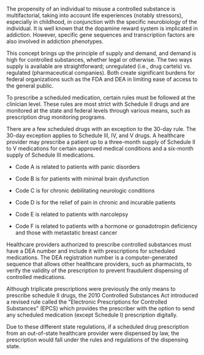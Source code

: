 The propensity of an individual to misuse a controlled substance is multifactorial, taking into account life experiences (notably stressors), especially in childhood, in conjunction with the specific neurobiology of the individual. It is well known that the dopamine reward system is implicated in addiction. However, specific gene sequences and transcription factors are also involved in addiction phenotypes.

This concept brings up the principle of supply and demand, and demand is high for controlled substances, whether legal or otherwise. The two ways supply is available are straightforward; unregulated (i.e., drug cartels) vs. regulated (pharmaceutical companies). Both create significant burdens for federal organizations such as the FDA and DEA in limiting ease of access to the general public.

To prescribe a scheduled medication, certain rules must be followed at the clinician level. These rules are most strict with Schedule II drugs and are monitored at the state and federal levels through various means, such as prescription drug monitoring programs.

There are a few scheduled drugs with an exception to the 30-day rule. The 30-day exception applies to Schedule III, IV, and V drugs. A healthcare provider may prescribe a patient up to a three-month supply of Schedule II to V medications for certain approved medical conditions and a six-month supply of Schedule III medications.

- Code A is related to patients with panic disorders

- Code B is for patients with minimal brain dysfunction

- Code C is for chronic debilitating neurologic conditions

- Code D is for the relief of pain in chronic and incurable patients

- Code E is related to patients with narcolepsy

- Code F is related to patients with a hormone or gonadotropin deficiency and those with metastatic breast cancer

Healthcare providers authorized to prescribe controlled substances must have a DEA number and include it with prescriptions for scheduled medications. The DEA registration number is a computer-generated sequence that allows other healthcare providers, such as pharmacists, to verify the validity of the prescription to prevent fraudulent dispensing of controlled medications.

Although triplicate prescriptions were previously the only means to prescribe schedule II drugs, the 2010 Controlled Substances Act introduced a revised rule called the "Electronic Prescriptions for Controlled Substances" (EPCS) which provides the prescriber with the option to send any scheduled medication (except Schedule I) prescription digitally.

Due to these different state regulations, if a scheduled drug prescription from an out-of-state healthcare provider were dispensed by law, the prescription would fall under the rules and regulations of the dispensing state.